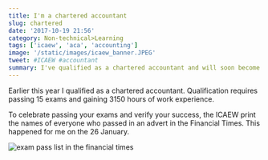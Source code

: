 ```yaml
---
title: I'm a chartered accountant
slug: chartered
date: '2017-10-19 21:56'
category: Non-technical>Learning
tags: ['icaew', 'aca', 'accounting']
image: '/static/images/icaew_banner.JPEG'
tweet: #ICAEW #accountant
summary: I've qualified as a chartered accountant and will soon become a member of the Institute of Chartered Accountants in England and Wales.
---
```


Earlier this year I qualified as a chartered accountant. Qualification requires
passing 15 exams and gaining 3150 hours of work experience.

To celebrate passing your exams and verify your success, the ICAEW print the
names of everyone who passed in an advert in the Financial Times. This happened
for me on the 26 January.

![exam pass list in the financial times](/static/images/exam_pass_list.jpg)
